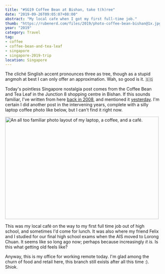 ```yaml
---
title: "#SG19 Coffee Bean at Bishan, take t(h)ree"
date: "2019-09-26T09:05:07+08:00"
abstract: "My local cafe when I got my first full-time job."
thumb: "https://rubenerd.com/files/2019/photo-coffee-bean-bishan@1x.jpg"
year: "2019"
category: Travel
tag:
- coffee
- coffee-bean-and-tea-leaf
- singapore
- singapore-2019-trip
location: Singapore
---
```

The cliché Singlish accent pronounces three as tree, though as a stupid angmoh at best I can only offer an approximation. Wah, so good is it. 🇸🇬

Today's pointless Singapore nostalgia post comes from the Coffee Bean and Tea Leaf in the Junction 8 shopping centre in Bishan. If this sounds familiar, I've written from here [back in 2008](https://rubenerd.com/p1107/ "Coffee Bean at Bishan"), and mentioned it [yesterday](https://rubenerd.com/revisiting-jalan-pemimpin/). I'm certain I did another post in the intervening years, complete with a silly laptop coffee photo like below, but I can't find it right now.

<p><img src="https://rubenerd.com/files/2019/photo-coffee-bean-bishan@1x.jpg" srcset="https://rubenerd.com/files/2019/photo-coffee-bean-bishan@1x.jpg 1x, https://rubenerd.com/files/2019/photo-coffee-bean-bishan@2x.jpg 2x" alt="An all too familiar photo layout of my laptop, a coffee, and a café." style="width:500px; height:333px;" /></p>

This was my local café on the way to my first full time job out of high school, and sometimes I'd come for lunch. It was also where my friend Felix and I studied for our final high school exams when the AIS moved to Lorong Chuan. It seems like so long ago now; perhaps because increasingly *it is.* Is this what getting old feels like?

Anyway, this is my office for working remote today. I'm glad among the churn of food and retail here, this branch still exists after all this time :). Shiok.
